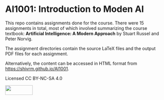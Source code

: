 # AI1001: Introduction to Moden AI

This repo contains assignments done for the course.
There were 15 assignments in total, most of which
involved summarizing the course textbook:
**Artificial Intelligence: A Modern Approach** by
Stuart Russel and Peter Norvig.

The assignment directories contain the source LaTeX
files and the output PDF files for each assignment.

Alternatively, the content can be accessed in HTML
format from https://shivrm.github.io/AI1001.

Licensed CC BY-NC-SA 4.0

<a href="https://creativecommons.org/licenses/by-nc-sa/4.0/">
    <img width="88" height="31" src="https://mirrors.creativecommons.org/presskit/buttons/88x31/png/by-nc-sa.png">
</a>
